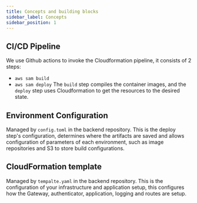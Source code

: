 ```yaml
---
title: Concepts and building blocks
sidebar_label: Concepts
sidebar_position: 1
---
```


## CI/CD Pipeline
We use Github actions to invoke the Cloudformation pipeline, it consists of 2 steps:
- `aws sam build`
- `aws sam deploy`
The `build` step compiles the container images, and the `deploy` step uses Cloudformation to get the resources to the desired state.

## Environment Configuration
Managed by `config.toml` in the backend repository.
This is the deploy step's configuration, determines where the artifacts are saved and allows configuration of parameters of each environment, such as image repositories and S3 to store build configurations.

## CloudFormation template
Managed by `tempalte.yaml` in the backend repository.
This is the configuration of your infrastructure and application setup, this configures how the Gateway, authenticator, application, logging and routes are setup.
